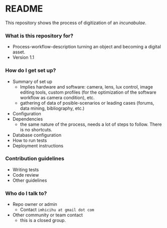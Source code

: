 # README #

This repository shows the process of digitization of an _incunabulae_.

### What is this repository for? ###

* Process-workflow-description turning an object and becoming a digital asset. 
* Version 1.1

### How do I get set up? ###

* Summary of set up
    * Implies hardware and software: camera, lens, lux control, image editing tools, custom profiles (for the optimization of the software workflow as camera condition), etc.
    * gathering of data of posible-scenarios or leading cases (forums, data mining, bibliography, etc.)
* Configuration
* Dependencies
    * the same nature of the process, needs a lot of steps to follow. There is no shortcuts. 
* Database configuration
* How to run tests
* Deployment instructions

### Contribution guidelines ###

* Writing tests
* Code review
* Other guidelines

### Who do I talk to? ###

* Repo owner or admin
     * Contact `imhicihu at gmail dot com`
* Other community or team contact
     * this is a closed group.